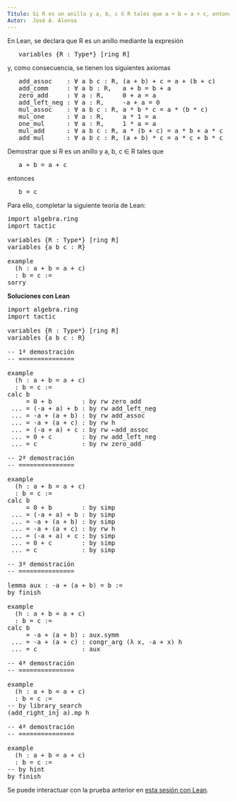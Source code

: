 ```yaml
---
Título: Si R es un anillo y a, b, c ∈ R tales que a + b = a + c, entonces b = c.
Autor:  José A. Alonso
---
```


En Lean, se declara que R es un anillo mediante la expresión
<pre lang="text">
   variables {R : Type*} [ring R]
</pre>
y, como consecuencia, se tienen los siguientes axiomas
<pre lang="text">
   add_assoc    : ∀ a b c : R, (a + b) + c = a + (b + c)
   add_comm     : ∀ a b : R,   a + b = b + a
   zero_add     : ∀ a : R,     0 + a = a
   add_left_neg : ∀ a : R,     -a + a = 0
   mul_assoc    : ∀ a b c : R, a * b * c = a * (b * c)
   mul_one      : ∀ a : R,     a * 1 = a
   one_mul      : ∀ a : R,     1 * a = a
   mul_add      : ∀ a b c : R, a * (b + c) = a * b + a * c
   add_mul      : ∀ a b c : R, (a + b) * c = a * c + b * c
</pre>

Demostrar que si R es un anillo y a, b, c ∈ R tales que
<pre lang="text">
   a + b = a + c
</pre>
entonces
<pre lang="text">
   b = c
</pre>

Para ello, completar la siguiente teoría de Lean:

<pre lang="lean">
import algebra.ring
import tactic

variables {R : Type*} [ring R]
variables {a b c : R}

example
  (h : a + b = a + c)
  : b = c :=
sorry
</pre>

<b>Soluciones con Lean</b>

<pre lang="lean">
import algebra.ring
import tactic

variables {R : Type*} [ring R]
variables {a b c : R}

-- 1ª demostración
-- ===============

example
  (h : a + b = a + c)
  : b = c :=
calc b
     = 0 + b        : by rw zero_add
 ... = (-a + a) + b : by rw add_left_neg
 ... = -a + (a + b) : by rw add_assoc
 ... = -a + (a + c) : by rw h
 ... = (-a + a) + c : by rw ←add_assoc
 ... = 0 + c        : by rw add_left_neg
 ... = c            : by rw zero_add

-- 2ª demostración
-- ===============

example
  (h : a + b = a + c)
  : b = c :=
calc b
     = 0 + b        : by simp
 ... = (-a + a) + b : by simp
 ... = -a + (a + b) : by simp
 ... = -a + (a + c) : by rw h
 ... = (-a + a) + c : by simp
 ... = 0 + c        : by simp
 ... = c            : by simp

-- 3ª demostración
-- ===============

lemma aux : -a + (a + b) = b :=
by finish

example
  (h : a + b = a + c)
  : b = c :=
calc b
     = -a + (a + b) : aux.symm
 ... = -a + (a + c) : congr_arg (λ x, -a + x) h
 ... = c            : aux

-- 4ª demostración
-- ===============

example
  (h : a + b = a + c)
  : b = c :=
-- by library_search
(add_right_inj a).mp h

-- 4ª demostración
-- ===============

example
  (h : a + b = a + c)
  : b = c :=
-- by hint
by finish
</pre>

Se puede interactuar con la prueba anterior en <a href="https://leanprover-community.github.io/lean-web-editor/#url=https://raw.githubusercontent.com/jaalonso/Calculemus/main/src/Cancelativa_de_la_suma_por_la_izquierda.lean" rel="noopener noreferrer" target="_blank">esta sesión con Lean</a>.
